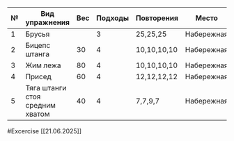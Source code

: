 
| №   | Вид упражнения                  | Вес | Подходы | Повторения  | Место      |
| --- | ------------------------------- | --- | ------- | ----------- | ---------- |
| 1   | Брусья                          |     | 3       | 25,25,25    | Набережная |
| 2   | Бицепс штанга                   | 30  | 4       | 10,10,10,10 | Набережная |
| 3   | Жим лежа                        | 80  | 4       | 10,10,10,10 | Набережная |
| 4   | Присед                          | 60  | 4       | 12,12,12,12 | Набережная |
| 5   | Тяга штанги стоя средним хватом | 40  | 4       | 7,7,9,7     | Набережная |

#Excercise
[[21.06.2025]]
